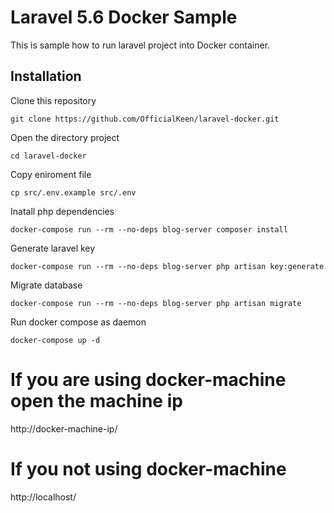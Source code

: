 # Laravel 5.6 Docker Sample

This is sample how to run laravel project into Docker container.

## Installation

Clone this repository

```
git clone https://github.com/OfficialKeen/laravel-docker.git
```
Open the directory project
```
cd laravel-docker
```
Copy eniroment file
```
cp src/.env.example src/.env
```
Inatall php dependencies
```
docker-compose run --rm --no-deps blog-server composer install
```
Generate laravel key
```
docker-compose run --rm --no-deps blog-server php artisan key:generate
```
Migrate database
```
docker-compose run --rm --no-deps blog-server php artisan migrate
```
Run docker compose as daemon
```
docker-compose up -d
```

# If you are using docker-machine open the machine ip
http://docker-machine-ip/

# If you not using docker-machine
http://localhost/
```
